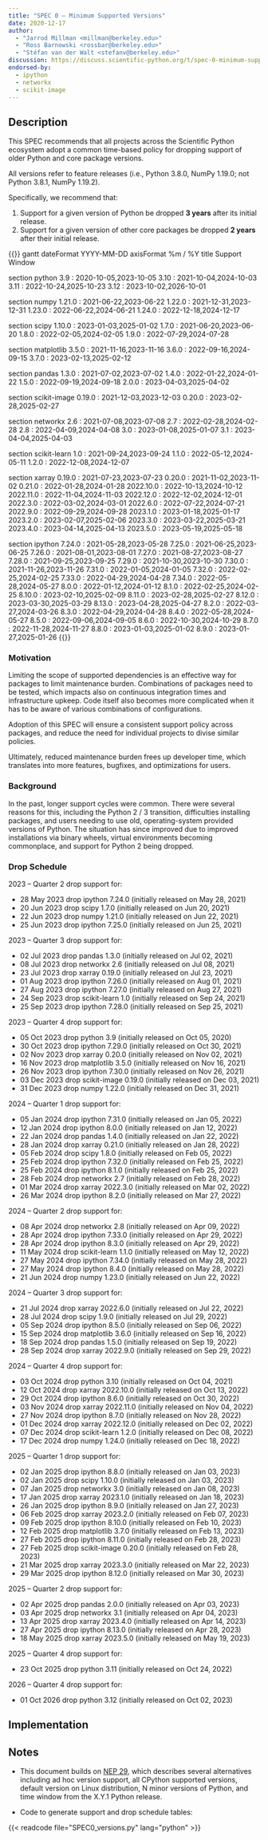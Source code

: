 ```yaml
---
title: "SPEC 0 — Minimum Supported Versions"
date: 2020-12-17
author:
  - "Jarrod Millman <millman@berkeley.edu>"
  - "Ross Barnowski <rossbar@berkeley.edu>"
  - "Stéfan van der Walt <stefanv@berkeley.edu>"
discussion: https://discuss.scientific-python.org/t/spec-0-minimum-supported-versions/33
endorsed-by:
  - ipython
  - networkx
  - scikit-image
---
```


## Description

This SPEC recommends that all projects across the Scientific Python ecosystem adopt a common time-based policy for dropping support of older Python and core package versions.

All versions refer to feature releases (i.e., Python 3.8.0, NumPy 1.19.0; not Python 3.8.1, NumPy 1.19.2).

Specifically, we recommend that:

1. Support for a given version of Python be dropped **3 years** after its initial release.
2. Support for a given version of other core packages be dropped **2 years** after their initial release.

<!-- prettier-ignore-start -->
{{<mermaid>}}
gantt
dateFormat  YYYY-MM-DD
axisFormat  %m / %Y
title Support Window


section python
3.9  :     2020-10-05,2023-10-05
3.10  :     2021-10-04,2024-10-03
3.11  :     2022-10-24,2025-10-23
3.12  :     2023-10-02,2026-10-01

section numpy
1.21.0  :     2021-06-22,2023-06-22
1.22.0  :     2021-12-31,2023-12-31
1.23.0  :     2022-06-22,2024-06-21
1.24.0  :     2022-12-18,2024-12-17

section scipy
1.10.0  :     2023-01-03,2025-01-02
1.7.0  :     2021-06-20,2023-06-20
1.8.0  :     2022-02-05,2024-02-05
1.9.0  :     2022-07-29,2024-07-28

section matplotlib
3.5.0  :     2021-11-16,2023-11-16
3.6.0  :     2022-09-16,2024-09-15
3.7.0  :     2023-02-13,2025-02-12

section pandas
1.3.0  :     2021-07-02,2023-07-02
1.4.0  :     2022-01-22,2024-01-22
1.5.0  :     2022-09-19,2024-09-18
2.0.0  :     2023-04-03,2025-04-02

section scikit-image
0.19.0  :     2021-12-03,2023-12-03
0.20.0  :     2023-02-28,2025-02-27

section networkx
2.6  :     2021-07-08,2023-07-08
2.7  :     2022-02-28,2024-02-28
2.8  :     2022-04-09,2024-04-08
3.0  :     2023-01-08,2025-01-07
3.1  :     2023-04-04,2025-04-03

section scikit-learn
1.0  :     2021-09-24,2023-09-24
1.1.0  :     2022-05-12,2024-05-11
1.2.0  :     2022-12-08,2024-12-07

section xarray
0.19.0  :     2021-07-23,2023-07-23
0.20.0  :     2021-11-02,2023-11-02
0.21.0  :     2022-01-28,2024-01-28
2022.10.0  :     2022-10-13,2024-10-12
2022.11.0  :     2022-11-04,2024-11-03
2022.12.0  :     2022-12-02,2024-12-01
2022.3.0  :     2022-03-02,2024-03-01
2022.6.0  :     2022-07-22,2024-07-21
2022.9.0  :     2022-09-29,2024-09-28
2023.1.0  :     2023-01-18,2025-01-17
2023.2.0  :     2023-02-07,2025-02-06
2023.3.0  :     2023-03-22,2025-03-21
2023.4.0  :     2023-04-14,2025-04-13
2023.5.0  :     2023-05-19,2025-05-18

section ipython
7.24.0  :     2021-05-28,2023-05-28
7.25.0  :     2021-06-25,2023-06-25
7.26.0  :     2021-08-01,2023-08-01
7.27.0  :     2021-08-27,2023-08-27
7.28.0  :     2021-09-25,2023-09-25
7.29.0  :     2021-10-30,2023-10-30
7.30.0  :     2021-11-26,2023-11-26
7.31.0  :     2022-01-05,2024-01-05
7.32.0  :     2022-02-25,2024-02-25
7.33.0  :     2022-04-29,2024-04-28
7.34.0  :     2022-05-28,2024-05-27
8.0.0  :     2022-01-12,2024-01-12
8.1.0  :     2022-02-25,2024-02-25
8.10.0  :     2023-02-10,2025-02-09
8.11.0  :     2023-02-28,2025-02-27
8.12.0  :     2023-03-30,2025-03-29
8.13.0  :     2023-04-28,2025-04-27
8.2.0  :     2022-03-27,2024-03-26
8.3.0  :     2022-04-29,2024-04-28
8.4.0  :     2022-05-28,2024-05-27
8.5.0  :     2022-09-06,2024-09-05
8.6.0  :     2022-10-30,2024-10-29
8.7.0  :     2022-11-28,2024-11-27
8.8.0  :     2023-01-03,2025-01-02
8.9.0  :     2023-01-27,2025-01-26
{{</mermaid>}}
<!-- prettier-ignore-end -->

### Motivation

Limiting the scope of supported dependencies is an effective way for packages to limit maintenance burden.
Combinations of packages need to be tested, which impacts also on continuous integration times and infrastructure upkeep.
Code itself also becomes more complicated when it has to be aware of various combinations of configurations.

Adoption of this SPEC will ensure a consistent support policy across packages, and reduce the need for individual projects to divise similar policies.

Ultimately, reduced maintenance burden frees up developer time, which translates into more features, bugfixes, and optimizations for users.

### Background

In the past, longer support cycles were common.
There were several reasons for this, including the Python 2 / 3 transition, difficulties installing packages, and users needing to use old, operating-system provided versions of Python.
The situation has since improved due to improved installations via binary wheels, virtual environments becoming commonplace, and support for Python 2 being dropped.

### Drop Schedule

2023 – Quarter 2 drop support for:

- 28 May 2023 drop ipython 7.24.0 (initially released on May 28, 2021)
- 20 Jun 2023 drop scipy 1.7.0 (initially released on Jun 20, 2021)
- 22 Jun 2023 drop numpy 1.21.0 (initially released on Jun 22, 2021)
- 25 Jun 2023 drop ipython 7.25.0 (initially released on Jun 25, 2021)

2023 – Quarter 3 drop support for:

- 02 Jul 2023 drop pandas 1.3.0 (initially released on Jul 02, 2021)
- 08 Jul 2023 drop networkx 2.6 (initially released on Jul 08, 2021)
- 23 Jul 2023 drop xarray 0.19.0 (initially released on Jul 23, 2021)
- 01 Aug 2023 drop ipython 7.26.0 (initially released on Aug 01, 2021)
- 27 Aug 2023 drop ipython 7.27.0 (initially released on Aug 27, 2021)
- 24 Sep 2023 drop scikit-learn 1.0 (initially released on Sep 24, 2021)
- 25 Sep 2023 drop ipython 7.28.0 (initially released on Sep 25, 2021)

2023 – Quarter 4 drop support for:

- 05 Oct 2023 drop python 3.9 (initially released on Oct 05, 2020)
- 30 Oct 2023 drop ipython 7.29.0 (initially released on Oct 30, 2021)
- 02 Nov 2023 drop xarray 0.20.0 (initially released on Nov 02, 2021)
- 16 Nov 2023 drop matplotlib 3.5.0 (initially released on Nov 16, 2021)
- 26 Nov 2023 drop ipython 7.30.0 (initially released on Nov 26, 2021)
- 03 Dec 2023 drop scikit-image 0.19.0 (initially released on Dec 03, 2021)
- 31 Dec 2023 drop numpy 1.22.0 (initially released on Dec 31, 2021)

2024 – Quarter 1 drop support for:

- 05 Jan 2024 drop ipython 7.31.0 (initially released on Jan 05, 2022)
- 12 Jan 2024 drop ipython 8.0.0 (initially released on Jan 12, 2022)
- 22 Jan 2024 drop pandas 1.4.0 (initially released on Jan 22, 2022)
- 28 Jan 2024 drop xarray 0.21.0 (initially released on Jan 28, 2022)
- 05 Feb 2024 drop scipy 1.8.0 (initially released on Feb 05, 2022)
- 25 Feb 2024 drop ipython 7.32.0 (initially released on Feb 25, 2022)
- 25 Feb 2024 drop ipython 8.1.0 (initially released on Feb 25, 2022)
- 28 Feb 2024 drop networkx 2.7 (initially released on Feb 28, 2022)
- 01 Mar 2024 drop xarray 2022.3.0 (initially released on Mar 02, 2022)
- 26 Mar 2024 drop ipython 8.2.0 (initially released on Mar 27, 2022)

2024 – Quarter 2 drop support for:

- 08 Apr 2024 drop networkx 2.8 (initially released on Apr 09, 2022)
- 28 Apr 2024 drop ipython 7.33.0 (initially released on Apr 29, 2022)
- 28 Apr 2024 drop ipython 8.3.0 (initially released on Apr 29, 2022)
- 11 May 2024 drop scikit-learn 1.1.0 (initially released on May 12, 2022)
- 27 May 2024 drop ipython 7.34.0 (initially released on May 28, 2022)
- 27 May 2024 drop ipython 8.4.0 (initially released on May 28, 2022)
- 21 Jun 2024 drop numpy 1.23.0 (initially released on Jun 22, 2022)

2024 – Quarter 3 drop support for:

- 21 Jul 2024 drop xarray 2022.6.0 (initially released on Jul 22, 2022)
- 28 Jul 2024 drop scipy 1.9.0 (initially released on Jul 29, 2022)
- 05 Sep 2024 drop ipython 8.5.0 (initially released on Sep 06, 2022)
- 15 Sep 2024 drop matplotlib 3.6.0 (initially released on Sep 16, 2022)
- 18 Sep 2024 drop pandas 1.5.0 (initially released on Sep 19, 2022)
- 28 Sep 2024 drop xarray 2022.9.0 (initially released on Sep 29, 2022)

2024 – Quarter 4 drop support for:

- 03 Oct 2024 drop python 3.10 (initially released on Oct 04, 2021)
- 12 Oct 2024 drop xarray 2022.10.0 (initially released on Oct 13, 2022)
- 29 Oct 2024 drop ipython 8.6.0 (initially released on Oct 30, 2022)
- 03 Nov 2024 drop xarray 2022.11.0 (initially released on Nov 04, 2022)
- 27 Nov 2024 drop ipython 8.7.0 (initially released on Nov 28, 2022)
- 01 Dec 2024 drop xarray 2022.12.0 (initially released on Dec 02, 2022)
- 07 Dec 2024 drop scikit-learn 1.2.0 (initially released on Dec 08, 2022)
- 17 Dec 2024 drop numpy 1.24.0 (initially released on Dec 18, 2022)

2025 – Quarter 1 drop support for:

- 02 Jan 2025 drop ipython 8.8.0 (initially released on Jan 03, 2023)
- 02 Jan 2025 drop scipy 1.10.0 (initially released on Jan 03, 2023)
- 07 Jan 2025 drop networkx 3.0 (initially released on Jan 08, 2023)
- 17 Jan 2025 drop xarray 2023.1.0 (initially released on Jan 18, 2023)
- 26 Jan 2025 drop ipython 8.9.0 (initially released on Jan 27, 2023)
- 06 Feb 2025 drop xarray 2023.2.0 (initially released on Feb 07, 2023)
- 09 Feb 2025 drop ipython 8.10.0 (initially released on Feb 10, 2023)
- 12 Feb 2025 drop matplotlib 3.7.0 (initially released on Feb 13, 2023)
- 27 Feb 2025 drop ipython 8.11.0 (initially released on Feb 28, 2023)
- 27 Feb 2025 drop scikit-image 0.20.0 (initially released on Feb 28, 2023)
- 21 Mar 2025 drop xarray 2023.3.0 (initially released on Mar 22, 2023)
- 29 Mar 2025 drop ipython 8.12.0 (initially released on Mar 30, 2023)

2025 – Quarter 2 drop support for:

- 02 Apr 2025 drop pandas 2.0.0 (initially released on Apr 03, 2023)
- 03 Apr 2025 drop networkx 3.1 (initially released on Apr 04, 2023)
- 13 Apr 2025 drop xarray 2023.4.0 (initially released on Apr 14, 2023)
- 27 Apr 2025 drop ipython 8.13.0 (initially released on Apr 28, 2023)
- 18 May 2025 drop xarray 2023.5.0 (initially released on May 19, 2023)

2025 – Quarter 4 drop support for:

- 23 Oct 2025 drop python 3.11 (initially released on Oct 24, 2022)

2026 – Quarter 4 drop support for:

- 01 Oct 2026 drop python 3.12 (initially released on Oct 02, 2023)

## Implementation

<!--
Discuss how this would be implemented.
-->

<!--
### Core Project Endorsement

Discuss what it means for a core project to endorse this SPEC.
-->
<!--

### Ecosystem Adoption

Discuss what it means for a project to adopt this SPEC.
-->

## Notes

- This document builds on [NEP 29](https://numpy.org/neps/nep-0029-deprecation_policy.html), which describes several alternatives including ad hoc version support, all CPython supported versions, default version on Linux distribution, N minor versions of Python, and time window from the X.Y.1 Python release.

- Code to generate support and drop schedule tables:

{{< readcode file="SPEC0_versions.py" lang="python" >}}
